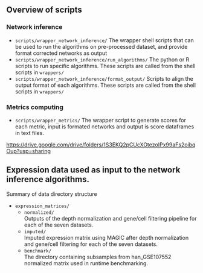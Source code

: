## Overview of scripts
### Network inference 
- `scripts/wrapper_network_inference/` 
The wrapper shell scripts that can be used to run the algorithms on pre-processed dataset, and provide format corrected networks as output
- `scripts/wrapper_network_inference/run_algorithms/`
The python or R scripts to run specific algorithms. These scripts are called from the shell scripts in `wrappers/`
- `scripts/wrapper_network_inference/format_output/`
Scripts to align the output format of each algorithms. These scripts are called from the shell scripts in `wrappers/`

### Metrics computing
- `scripts/wrapper_metrics/`
The wrapper script to generate scores for each metric, input is formated networks and output is score dataframes in text files.


https://drive.google.com/drive/folders/1S3EKQ2pCUcXOtezoIPx99aFs2oibqOup?usp=sharing
## Expression data used as input to the network inference algorithms.
Summary of data directory structure
- `expression_matrices/`
  - `normalized/`  
      Outputs of the depth normalization and gene/cell filtering pipeline 
      for each of the seven datasets.
  - `imputed/`  
      Imputed expression matrix using MAGIC after depth normalization and 
      gene/cell filtering for each of the seven datasets.
  - `benchmark/`  
      The directory containing subsamples from han_GSE107552 normalized matrix used in runtime benchmarking.

